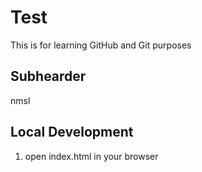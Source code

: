 # Test
This is for learning GitHub and Git purposes 


## Subhearder

nmsl

## Local Development

1. open index.html in your browser